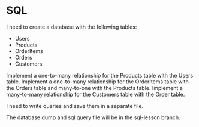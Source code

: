 # SQL

I need to create a database with the following tables:
- Users
- Products
- OrderItems
- Orders
- Customers.

Implement a one-to-many relationship for the Products table with the Users table.
Implement a one-to-many relationship for the OrderItems table with the Orders table 
and many-to-one with the Products table.
Implement a many-to-many relationship for the Customers table with the Order table.

I need to write queries and save them in a separate file.


The database dump and sql query file will be in the sql-lesson branch.
